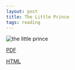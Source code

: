 ```yaml
---
layout: post
title: The Little Prince
tags: reading
---
```


![the little prince](/assets/the-litte-prince.jpg)

[PDF](http://download.bioon.com.cn/upload/201111/21084046_8501.pdf)

[HTML](http://www.angelfire.com/hi/littleprince/)

